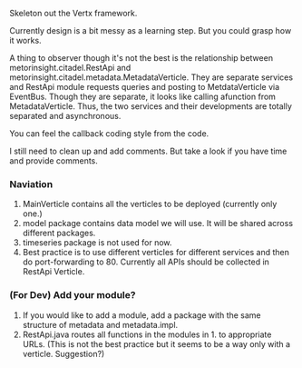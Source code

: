 Skeleton out the Vertx framework.

Currently design is a bit messy as a learning step. But you could grasp how it works.

A thing to observer though it's not the best is the relationship between metorinsight.citadel.RestApi and metorinsight.citadel.metadata.MetadataVerticle.
They are separate services and RestApi module requests queries and posting to MetdataVerticle via EventBus. Though they are separate, it looks like calling afunction from MetadataVerticle. Thus, the two services and their developments are totally separated and asynchronous.

You can feel the callback coding style from the code.

I still need to clean up and add comments. But take a look if you have time and provide comments.


### Naviation
1. MainVerticle contains all the verticles to be deployed (currently only one.)
2. model package contains data model we will use. It will be shared across different packages.
3. timeseries package is not used for now.
4. Best practice is to use different verticles for different services and then do port-forwarding to 80. Currently all APIs should be collected in RestApi Verticle.

### (For Dev) Add your module?
1. If you would like to add a module, add a package with the same structure of metadata and metadata.impl.
2. RestApi.java routes all functions in the modules in 1. to appropriate URLs. (This is not the best practice but it seems to be a way only with a verticle. Suggestion?)


